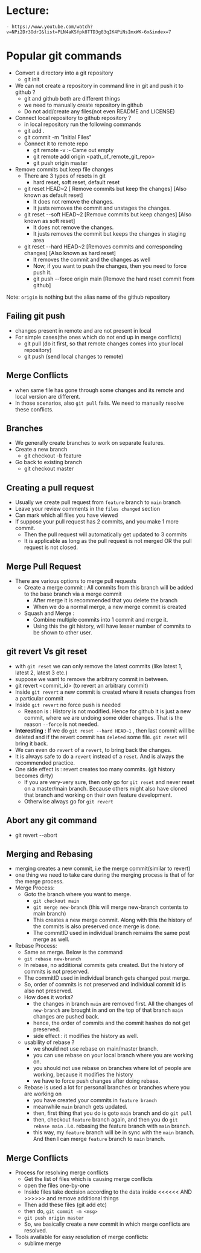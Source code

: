# Lecture: <br>
    - https://www.youtube.com/watch?v=NPi2Dr3OdrI&list=PLN4aKSfpk8TTD3g83qIK4PiNsImxWK-6x&index=7

# Popular git commands
- Convert a directory into a git repository
    - git init
- We can not create a repository in command line in git and push it to github ?
    - git and github both are different things
    - we need to manually create repository in github
    - Do not add/create any files(not even README and LICENSE)
- Connect local repository to github repository ?
    - in local repository run the following commands
    - git add .
    - git commit -m "Initial Files"
    - Connect it to remote repo
        - git remote -v :- Came out empty
        - git remote add origin <path_of_remote_git_repo>
        - git push origin master
- Remove commits but keep file changes
    - There are 3 types of resets in git
        - hard reset, soft reset, default reset
    - git reset HEAD~2                    [ Remove commits but keep the changes]    [Also known as default reset]
        - It does not remove the changes. 
        - It justs removes the commit and unstages the changes.
    - git reset --soft HEAD~2            [Remove commits but keep changes]           [Also known as soft reset]
        - It does not remove the changes. 
        - It justs removes the commit but keeps the changes in staging area
    - git reset --hard HEAD~2            [Removes commits and corresponding changes] [Also known as hard reset]
        - It removes the commit and the changes as well
        - Now, if you want to push the changes, then you need to force push it.
        - git push --force origin main    [Remove the hard reset commit from github]

Note: `origin` is nothing but the alias name of the github repository

## Failing git push
- changes present in remote and are not present in local
- For simple cases(the ones which do not end up in merge conflicts)
    - git pull (do it first, so that remote changes comes into your local repository)
    - git push (send local changes to remote)

## Merge Conflicts
- when same file has gone through some changes and its remote and local version are different.
- In those scenarios, also `git pull` fails. We need to manually resolve these conflicts.

## Branches
- We generally create branches to work on separate features.
- Create a new branch
    - git checkout -b feature
- Go back to existing branch
    - git checkout master

## Creating a pull request
- Usually we create pull request from `feature` branch to `main` branch
- Leave your review comments in the `files changed` section
- Can mark which all files you have viewed
- If suppose your pull request has 2 commits, and you make 1 more commit. 
    - Then the pull request will automatically get updated to 3 commits
    - It is applicable as long as the pull request is not merged OR the pull request is not closed.

## Merge Pull Request
- There are various options to merge pull requests
    - Create a merge commit : All commits from this branch will be added to the base branch via a merge commit
        - After merge it is recommended that you delete the branch
        - When we do a normal merge, a new merge commit is created
    - Squash and Merge : 
        - Combine  multiple commits into 1 commit and merge it. 
        - Using this the git history, will have lesser number of commits to be shown to other user.

## git revert Vs git reset
- with `git reset` we can only remove the latest commits (like latest 1, latest 2, latest 3 etc.)
- suppose we want to remove the arbitrary commit in between.
- git revert <commit_id> (to revert an arbitrary commit)
- Inside `git revert` a new commit is created where it resets changes from a particular commit
- Inside `git revert` no force push is needed
    - Reason is : History is not modified. Hence for github it is just a new commit, where we are undoing some older changes. That is the reason `--force` is not needed.
- **Interesting** : If we do `git reset --hard HEAD~1` , then last commit will be deleted and if the revert commit has `deleted` some file. `git reset` will bring it back.
- We can even do `revert` of a `revert`, to bring back the changes.
- It is always safe to do a `revert` instead of a `reset`. And is always the recommended practice.
- One side effect is : revert creates too many commits. (git history becomes dirty)
    - If you are very-very sure, then only go for `git reset` and never reset on a master/main branch. Because others might also have cloned that branch and working on their own feature development.
    - Otherwise always go for `git revert`

## Abort any git command
- git revert --abort

## Merging and Rebasing
- merging creates a new commit, i.e the merge commit(similar to revert)
- one thing we need to take care during the merging process is that of <src> <dest> for the merge process.
- Merge Process:
    - Goto the branch where you want to merge. 
        - `git checkout main`
        - `git merge new-branch` (this will merge new-branch contents to main branch)
        - This creates a new merge commit. Along with this the history of the commits is also preserved once merge is done.
        - The commitID used in individual branch remains the same post merge as well.
- Rebase Process:
    - Same as merge. Below is the command
    - `git rebase new-branch`
    - In rebase, no additional commits gets created. But the history of commits is not preserved.
    - The commitID used in individual branch gets changed post merge.
    - So, order of commits is not preserved and individual commit id is also not preserved.
    - How does it works?
        - the changes in branch `main` are removed first. All the changes of `new-branch` are brought in and on the top of that branch `main` changes are pushed back.
        - hence, the order of commits and the commit hashes do not get preserved.
        - side effect : it modifies the history as well.
    - usability of rebase ?
        - we should not use rebase on main/master branch.
        - you can use rebase on your local branch where you are working on.
        - you should not use rebase on branches where lot of people are working, because it modifies the history
        - we have to force push changes after doing rebase.
    - Rebase is used a lot for personal branches or branches where you are working on
        - you have created your commits in `feature branch`
        - meanwhile `main` branch gets updated.
        - then, first thing that you do is goto `main` branch and do `git pull`
        - then, checkout `feature` branch again, and then you do `git rebase main` . i.e. rebasing the feature branch with `main` branch.
        - this way, my `feature` branch will be in sync with the `main` branch. And then I can merge `feature` branch to `main` branch.

## Merge Conflicts
- Process for resolving merge conflicts
    - Get the list of files which is causing merge conflicts
    - open the files one-by-one
    - Inside files take decision according to the data inside <<<<<< AND >>>>>> and remove additional things
    - Then add these files (git add <file1> etc)
    - then do, `git commit -m <msg>`
    - `git push origin master`
    - So, we basically create a new commit in which merge conflicts are resolved.
- Tools available for easy resolution of merge conflicts:
    - sublime merge

